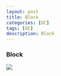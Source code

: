 ```yaml
---
layout: post
title: Block
categories: [OC]
tags: [OC]
description: Block
---
```





<h3>Block</h3>

<img src="{{ site.BASE_PATH }}/assets/post/Block.svg" style="max-width: 100%; height: auto;" />

